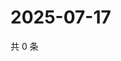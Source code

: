 # 2025-07-17

共 0 条

<!-- BEGIN ZHIHUQUESTIONS -->
<!-- 最后更新时间 Thu Jul 17 2025 14:18:21 GMT+0800 (China Standard Time) -->

<!-- END ZHIHUQUESTIONS -->
